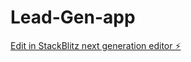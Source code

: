 # Lead-Gen-app

[Edit in StackBlitz next generation editor ⚡️](https://stackblitz.com/~/github.com/T35259/Lead-Gen-app)